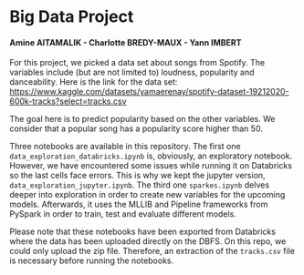 # Big Data Project
#### Amine AITAMALIK - Charlotte BREDY-MAUX - Yann IMBERT

For this project, we picked a data set about songs from Spotify. The variables include (but are not limited to) loudness, popularity and danceability. Here is the link for the data set: https://www.kaggle.com/datasets/yamaerenay/spotify-dataset-19212020-600k-tracks?select=tracks.csv

The goal here is to predict popularity based on the other variables. We consider that a popular song has a popularity score higher than 50.

Three notebooks are available in this repository. The first one ``data_exploration_databricks.ipynb`` is, obviously, an exploratory notebook. However, we have encountered some issues while running it on Databricks so the last cells face errors. This is why we kept the jupyter version, ``data_exploration_jupyter.ipynb``. The third one ``sparkes.ipynb`` delves deeper into exploration in order to create new variables for the upcoming models. Afterwards, it uses the MLLIB and Pipeline frameworks from PySpark in order to train, test and evaluate different models.  

Please note that these notebooks have been exported from Databricks where the data has been uploaded directly on the DBFS. On this repo, we could only upload the zip file. Therefore, an extraction of the ``tracks.csv`` file is necessary before running the notebooks.
